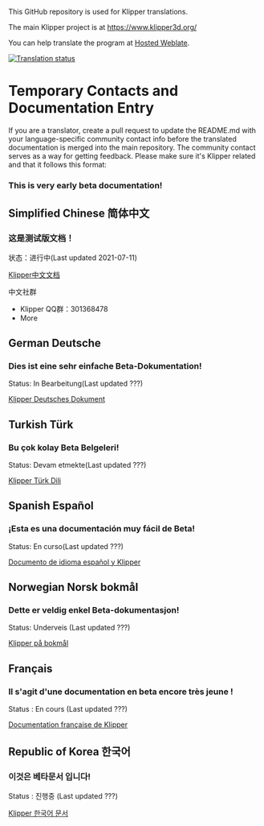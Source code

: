This GitHub repository is used for Klipper translations.

The main Klipper project is at https://www.klipper3d.org/

You can help translate the program at [Hosted Weblate](https://hosted.weblate.org/widgets/klipper).

<a href="https://hosted.weblate.org/engage/klipper/">
<img src="https://hosted.weblate.org/widgets/klipper/-/multi-auto.svg" alt="Translation status" />
</a>

# Temporary Contacts and Documentation Entry

If you are a translator, create a pull request to update the README.md with your language-specific community contact info before the translated documentation is merged into the main repository. The community contact serves as a way for getting feedback. Please make sure it's Klipper related and that it follows this format:

### This is very early beta documentation!

## Simplified Chinese 简体中文

### 这是测试版文档！

状态：进行中(Last updated 2021-07-11)

[Klipper中文文档](https://github.com/KevinOConnor/klipper-translations/tree/translations/docs/locales/zh-hans)

中文社群
- Klipper QQ群：301368478
- More

## German Deutsche

### Dies ist eine sehr einfache Beta-Dokumentation! 

Status: In Bearbeitung(Last updated ???)

[Klipper Deutsches Dokument](https://github.com/KevinOConnor/klipper-translations/tree/translations/docs/locales/de)

## Turkish Türk

### Bu çok kolay Beta Belgeleri! 

Status: Devam etmekte(Last updated ???)

[Klipper Türk Dili](https://github.com/KevinOConnor/klipper-translations/tree/translations/docs/locales/tr)

## Spanish Español

### ¡Esta es una documentación muy fácil de Beta! 

Status: En curso(Last updated ???)

[Documento de idioma español y Klipper](https://github.com/KevinOConnor/klipper-translations/tree/translations/docs/locales/es)

## Norwegian Norsk bokmål

### Dette er veldig enkel Beta-dokumentasjon! 

Status: Underveis (Last updated ???)

[Klipper på bokmål](https://github.com/KevinOConnor/klipper-translations/tree/translations/docs/locales/nb_NO)

## Français

### Il s'agit d'une documentation en beta encore très jeune !

Status : En cours (Last updated ???)

[Documentation française de Klipper](https://github.com/KevinOConnor/klipper-translations/tree/translations/docs/locales/fr)

## Republic of Korea 한국어

### 이것은 베타문서 입니다!

Status : 진행중 (Last updated ???)

[Klipper 한국어 문서](https://github.com/KevinOConnor/klipper-translations/tree/translations/docs/locales/ko)


